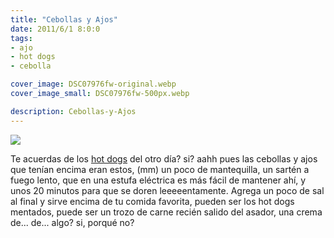 ```yaml
---
title: "Cebollas y Ajos"
date: 2011/6/1 8:0:0
tags: 
- ajo
- hot dogs
- cebolla

cover_image: DSC07976fw-original.webp
cover_image_small: DSC07976fw-500px.webp

description: Cebollas-y-Ajos
---
```



[![](DSC07976fw-800px.webp)](DSC07976fw-original.webp)

Te acuerdas de los <a href="/2011/5/1/Hot-Dogs/">hot dogs</a> del otro día? si? aahh pues las cebollas y ajos que tenían encima eran estos, (mm) un poco de mantequilla, un sartén a fuego lento, que en una estufa eléctrica es más fácil de mantener ahí, y unos 20 minutos para que se doren leeeeentamente. Agrega un poco de sal al final y sirve encima de tu comida favorita, pueden ser los hot dogs mentados, puede ser un trozo de carne recién salido del asador, una crema de... de... algo? si, porqué no?

